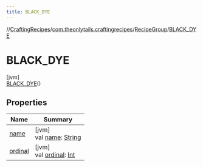 ```yaml
---
title: BLACK_DYE
---
```

//[CraftingRecipes](../../../../index.html)/[com.theonlytails.craftingrecipes](../../index.html)/[RecipeGroup](../index.html)/[BLACK_DYE](index.html)



# BLACK_DYE



[jvm]\
[BLACK_DYE](index.html)()



## Properties


| Name | Summary |
|---|---|
| [name](name.html) | [jvm]<br>val [name](name.html): [String](https://kotlinlang.org/api/latest/jvm/stdlib/kotlin/-string/index.html) |
| [ordinal](ordinal.html) | [jvm]<br>val [ordinal](ordinal.html): [Int](https://kotlinlang.org/api/latest/jvm/stdlib/kotlin/-int/index.html) |

